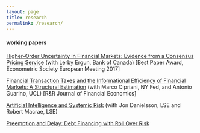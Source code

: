 ```yaml
---
layout: page
title: research
permalink: /research/
---
```


#### working papers

[Higher-Order Uncertainty in Financial Markets: Evidence from a Consensus Pricing Service](https://ssrn.com/abstract=3533518) (with Lerby Ergun, Bank of Canada) [Best Paper Award, Econometric Society European Meeting 2017]

[Financial Transaction Taxes and the Informational Efficiency of Financial Markets: A Structural Estimation](https://authe.github.io/assets/FTT_CiprianiGuarinoUthemann_December19.pdf) (with Marco Cipriani, NY Fed, and Antonio Guarino, UCL) [R&R Journal of Financial Economics]

[Artificial Intelligence and Systemic Risk](https://papers.ssrn.com/sol3/papers.cfm?abstract_id=3410948) (with Jon Danielsson, LSE and Robert Macrae, LSE)

[Preemption and Delay: Debt Financing with Roll Over Risk](https://authe.github.io/assets/RunsSocialLearning_Uthemann.pdf)